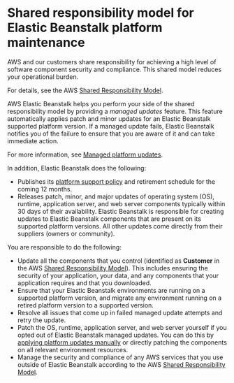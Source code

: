 # Shared responsibility model for Elastic Beanstalk platform maintenance<a name="platforms-shared-responsibility"></a>

AWS and our customers share responsibility for achieving a high level of software component security and compliance\. This shared model reduces your operational burden\.

For details, see the AWS [Shared Responsibility Model](https://aws.amazon.com/compliance/shared-responsibility-model/)\.

AWS Elastic Beanstalk helps you perform your side of the shared responsibility model by providing a *managed updates* feature\. This feature automatically applies patch and minor updates for an Elastic Beanstalk supported platform version\. If a managed update fails, Elastic Beanstalk notifies you of the failure to ensure that you are aware of it and can take immediate action\.

For more information, see [Managed platform updates](environment-platform-update-managed.md)\.

In addition, Elastic Beanstalk does the following:
+ Publishes its [platform support policy](platforms-support-policy.md) and retirement schedule for the coming 12 months\.
+ Releases patch, minor, and major updates of operating system \(OS\), runtime, application server, and web server components typically within 30 days of their availability\. Elastic Beanstalk is responsible for creating updates to Elastic Beanstalk components that are present on its supported platform versions\. All other updates come directly from their suppliers \(owners or community\)\.

You are responsible to do the following:
+ Update all the components that you control \(identified as **Customer** in the AWS [Shared Responsibility Model](https://aws.amazon.com/compliance/shared-responsibility-model/)\)\. This includes ensuring the security of your application, your data, and any components that your application requires and that you downloaded\.
+ Ensure that your Elastic Beanstalk environments are running on a supported platform version, and migrate any environment running on a retired platform version to a supported version\.
+ Resolve all issues that come up in failed managed update attempts and retry the update\.
+ Patch the OS, runtime, application server, and web server yourself if you opted out of Elastic Beanstalk managed updates\. You can do this by [applying platform updates manually](using-features.platform.upgrade.md) or directly patching the components on all relevant environment resources\.
+ Manage the security and compliance of any AWS services that you use outside of Elastic Beanstalk according to the AWS [Shared Responsibility Model](https://aws.amazon.com/compliance/shared-responsibility-model/)\.